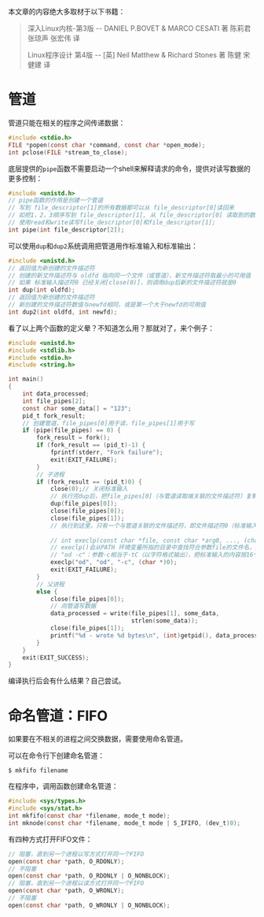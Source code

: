 本文章的内容绝大多取材于以下书籍：

>深入Linux内核-第3版 -- DANIEL P.BOVET & MARCO CESATI 著   陈莉君 张琼声  张宏伟 译
>
>Linux程序设计 第4版 -- [英] Neil Matthew & Richard Stones 著   陈健  宋健建 译

# 管道

管道只能在相关的程序之间传递数据：

```c
#include <stdio.h>
FILE *popen(const char *command, const char *open_mode);
int pclose(FILE *stream_to_close);
```

底层提供的`pipe`函数不需要启动一个shell来解释请求的命令，提供对读写数据的更多控制：

```c
#include <unistd.h>
// pipe函数的作用是创建一个管道
// 写到 file_descriptor[1]的所有数据都可以从 file_descriptor[0]读回来
// 如把1，2，3顺序写到 file_descriptor[1], 从 file_descriptor[0] 读取到的数据也是1，2，3的顺序
// 使用read和write读写file_descriptor[0]和file_descriptor[1];
int pipe(int file_descriptor[2]);
```

可以使用`dup`和`dup2`系统调用把管道用作标准输入和标准输出：

```c
#include <unistd.h>
// 返回值为新创建的文件描述符
// 创建的新文件描述符与 oldfd 指向同一个文件（或管道），新文件描述符取最小的可用值
// 如果 标准输入描述符0 已经关闭[close(0)]，则调用dup后新的文件描述符就是0
int dup(int oldfd);
// 返回值为新创建的文件描述符
// 新创建的文件描述符数值与newfd相同，或是第一个大于newfd的可用值
int dup2(int oldfd, int newfd);
```

看了以上两个函数的定义晕？不知道怎么用？那就对了，来个例子：

```c
#include <unistd.h>
#include <stdlib.h>
#include <stdio.h>
#include <string.h>

int main()
{
    int data_processed;
    int file_pipes[2];
    const char some_data[] = "123";
    pid_t fork_result;
	// 创建管道，file_pipes[0]用于读，file_pipes[1]用于写
    if (pipe(file_pipes) == 0) {
        fork_result = fork();
        if (fork_result == (pid_t)-1) {
            fprintf(stderr, "Fork failure");
            exit(EXIT_FAILURE);
        }   
		// 子进程
        if (fork_result == (pid_t)0) {
            close(0);// 关闭标准输入
            // 执行完dup后，把file_pipes[0]（与管道读取端关联的文件描述符）复制为 文件描述符0（标准输入） 
            dup(file_pipes[0]);
            close(file_pipes[0]);
            close(file_pipes[1]);
            // 执行到这里，只有一个与管道关联的文件描述符，即文件描述符0（标准输入）
            
			// int execlp(const char *file, const char *arg0, ..., (char *)0);
            // execlp()会从PATH 环境变量所指的目录中查找符合参数file的文件名，找到后便执行该文件，然后将第二个(包括第二个)以后的参数当做该文件的argv[0]、argv[1]……，最后一个参数必须用空指针(0或NULL)作结束
            // "od -c"：参数-c相当于-tC（以字符格式输出），把标准输入的内容按16个字符一行，以八进制字码呈现出来（注意要满16个字符才会输出一次）
            execlp("od", "od", "-c", (char *)0);
            exit(EXIT_FAILURE);
        }
        // 父进程
        else {
            close(file_pipes[0]);
            // 向管道写数据
            data_processed = write(file_pipes[1], some_data,
                                   strlen(some_data));
            close(file_pipes[1]);
            printf("%d - wrote %d bytes\n", (int)getpid(), data_processed);
        }   
    }   
    exit(EXIT_SUCCESS);
}
```

编译执行后会有什么结果？自己尝试。

# 命名管道：FIFO

如果要在不相关的进程之间交换数据，需要使用命名管道。

可以在命令行下创建命名管道：

``` shell
$ mkfifo filename
```

在程序中，调用函数创建命名管道：

``` c
#include <sys/types.h>
#include <sys/stat.h>
int mkfifo(const char *filename, mode_t mode);
int mknode(const char *filename, mode_t mode | S_IFIFO, (dev_t)0);
```

有四种方式打开FIFO文件：

```c
// 阻塞，直到另一个进程以写方式打开同一个FIFO
open(const char *path, O_RDONLY);
// 不阻塞
open(const char *path, O_RDONLY | O_NONBLOCK);
// 阻塞，直到另一个进程以读方式打开同一个FIFO
open(const char *path, O_WRONLY);
// 不阻塞
open(const char *path, O_WRONLY | O_NONBLOCK);
```

